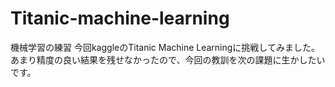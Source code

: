 # Titanic-machine-learning
機械学習の練習
今回kaggleのTitanic Machine Learningに挑戦してみました。
あまり精度の良い結果を残せなかったので、今回の教訓を次の課題に生かしたいです。
